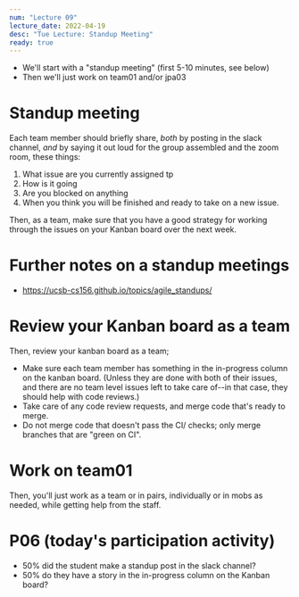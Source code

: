 ```yaml
---
num: "Lecture 09"
lecture_date: 2022-04-19
desc: "Tue Lecture: Standup Meeting"
ready: true
---
```


* We'll start with a "standup meeting" (first 5-10 minutes, see below)
* Then we'll just work on team01 and/or jpa03


# Standup meeting

Each team member should briefly share, *both* by posting in the slack channel, *and* by saying it out loud for the group assembled and the zoom room, these things: 

1. What issue are you currently assigned tp
2. How is it going
3. Are you blocked on anything
4. When you think you will be finished and ready to take on a new issue.

Then, as a team, make sure that you have a good strategy for working through the issues on your Kanban board over the next week.

# Further notes on a standup meetings

* <https://ucsb-cs156.github.io/topics/agile_standups/>

# Review your Kanban board as a team

Then, review your kanban board as a team; 

* Make sure each team member has something in the in-progress column on the kanban board. (Unless they are done with both of their issues, and there are no team level issues left to take care of--in that case, they should help with code reviews.)
* Take care of any code review requests, and merge code that's ready to merge.
* Do not merge code that doesn't pass the CI/ checks; only merge branches that are "green on CI".

# Work on team01

Then, you'll just work as a team or in pairs, individually or in mobs as needed, while getting help from the staff.

# P06 (today's participation activity)

* 50% did the student make a standup post in the slack channel?
* 50% do they have a story in the in-progress column on the Kanban board?
